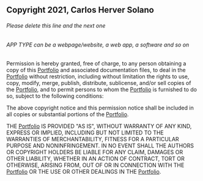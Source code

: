 ## Copyright 2021, Carlos Herver Solano

###### Please delete this line and the next one
###### APP TYPE can be a webpage/website, a web app, a software and so on

Permission is hereby granted, free of charge, to any person obtaining a copy of this [Portfolio](https://carloshs1994.github.io/Portfolio/) and associated documentation files, to deal in the [Portfolio](https://carloshs1994.github.io/Portfolio/) without restriction, including without limitation the rights to use, copy, modify, merge, publish, distribute, sublicense, and/or sell copies of the [Portfolio](https://carloshs1994.github.io/Portfolio/), and to permit persons to whom the [Portfolio](https://carloshs1994.github.io/Portfolio/) is furnished to do so, subject to the following conditions:

The above copyright notice and this permission notice shall be included in all copies or substantial portions of the [Portfolio](https://carloshs1994.github.io/Portfolio/).

THE [Portfolio](https://carloshs1994.github.io/Portfolio/) IS PROVIDED "AS IS", WITHOUT WARRANTY OF ANY KIND, EXPRESS OR IMPLIED, INCLUDING BUT NOT LIMITED TO THE WARRANTIES OF MERCHANTABILITY, FITNESS FOR A PARTICULAR PURPOSE AND NONINFRINGEMENT. IN NO EVENT SHALL THE AUTHORS OR COPYRIGHT HOLDERS BE LIABLE FOR ANY CLAIM, DAMAGES OR OTHER LIABILITY, WHETHER IN AN ACTION OF CONTRACT, TORT OR OTHERWISE, ARISING FROM, OUT OF OR IN CONNECTION WITH THE [Portfolio](https://carloshs1994.github.io/Portfolio/) OR THE USE OR OTHER DEALINGS IN THE [Portfolio](https://carloshs1994.github.io/Portfolio/).
